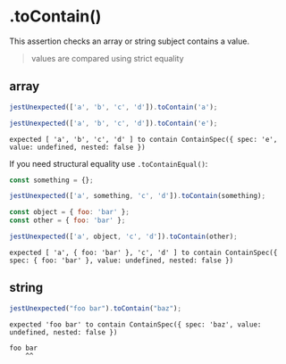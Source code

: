 # .toContain()

This assertion checks an array or string subject contains a value.

> values are compared using strict equality

## array

```js
jestUnexpected(['a', 'b', 'c', 'd']).toContain('a');
```

```js
jestUnexpected(['a', 'b', 'c', 'd']).toContain('e');
```

```output
expected [ 'a', 'b', 'c', 'd' ] to contain ContainSpec({ spec: 'e', value: undefined, nested: false })
```

If you need structural equality use `.toContainEqual()`:

```js
const something = {};

jestUnexpected(['a', something, 'c', 'd']).toContain(something);
```

```js
const object = { foo: 'bar' };
const other = { foo: 'bar' };

jestUnexpected(['a', object, 'c', 'd']).toContain(other);
```

```output
expected [ 'a', { foo: 'bar' }, 'c', 'd' ] to contain ContainSpec({ spec: { foo: 'bar' }, value: undefined, nested: false })
```

## string

```js
jestUnexpected("foo bar").toContain("baz");
```

```output
expected 'foo bar' to contain ContainSpec({ spec: 'baz', value: undefined, nested: false })

foo bar
    ^^
```
